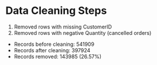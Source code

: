 # Data Cleaning Steps

1. Removed rows with missing CustomerID
2. Removed rows with negative Quantity (cancelled orders)

- Records before cleaning: 541909
- Records after cleaning: 397924
- Records removed: 143985 (26.57%)
